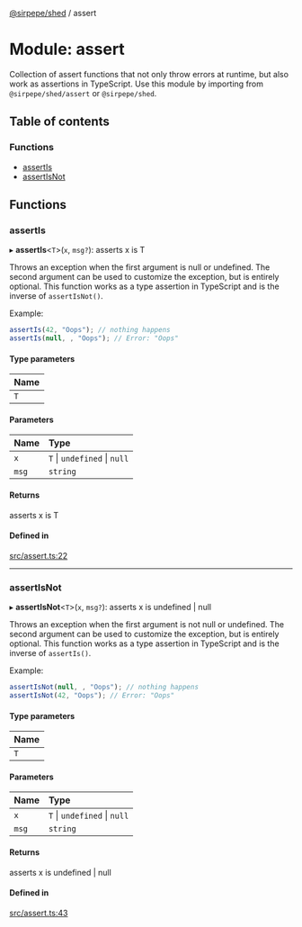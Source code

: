 [@sirpepe/shed](../README.md) / assert

# Module: assert

Collection of assert functions that not only throw errors at runtime, but
also work as assertions in TypeScript. Use this module by importing from
`@sirpepe/shed/assert` or `@sirpepe/shed`.

## Table of contents

### Functions

- [assertIs](assert.md#assertis)
- [assertIsNot](assert.md#assertisnot)

## Functions

### assertIs

▸ **assertIs**<`T`\>(`x`, `msg?`): asserts x is T

Throws an exception when the first argument is null or undefined. The second
argument can be used to customize the exception, but is entirely optional.
This function works as a type assertion in TypeScript and is the inverse of
`assertIsNot()`.

Example:

```typescript
assertIs(42, "Oops"); // nothing happens
assertIs(null, , "Oops"); // Error: "Oops"
```

#### Type parameters

| Name |
| :------ |
| `T` |

#### Parameters

| Name | Type |
| :------ | :------ |
| `x` | `T` \| `undefined` \| ``null`` |
| `msg` | `string` |

#### Returns

asserts x is T

#### Defined in

[src/assert.ts:22](https://github.com/SirPepe/shed/blob/589b70f/src/assert.ts#L22)

___

### assertIsNot

▸ **assertIsNot**<`T`\>(`x`, `msg?`): asserts x is undefined \| null

Throws an exception when the first argument is not null or undefined. The
second argument can be used to customize the exception, but is entirely
optional. This function works as a type assertion in TypeScript and is the
inverse of `assertIs()`.

Example:

```typescript
assertIsNot(null, , "Oops"); // nothing happens
assertIsNot(42, "Oops"); // Error: "Oops"
```

#### Type parameters

| Name |
| :------ |
| `T` |

#### Parameters

| Name | Type |
| :------ | :------ |
| `x` | `T` \| `undefined` \| ``null`` |
| `msg` | `string` |

#### Returns

asserts x is undefined \| null

#### Defined in

[src/assert.ts:43](https://github.com/SirPepe/shed/blob/589b70f/src/assert.ts#L43)
